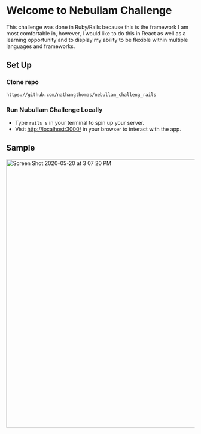 # Welcome to Nebullam Challenge

This challenge was done in Ruby/Rails because this is the framework I am most comfortable in, however, I would like to do this in React as well as a learning opportunity and to display my ability to be flexible within multiple languages and frameworks.  

## **Set Up**

### Clone repo
```
https://github.com/nathangthomas/nebullam_challeng_rails
```
### Run Nubullam Challenge Locally
- Type `rails s` in your terminal to spin up your server.
- Visit [http://localhost:3000/](http://localhost:3000/) in your browser to interact with the app.


## Sample

<img width="716" alt="Screen Shot 2020-05-20 at 3 07 20 PM" src="https://user-images.githubusercontent.com/47466067/82497548-b087db00-9aab-11ea-9586-30f40972795f.png">
